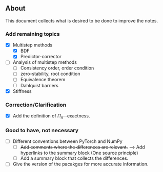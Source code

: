 ## About 

This document collects what is desired to be done to improve the notes.

### Add remaining topics

- [x] Multistep methods
  - [x] BDF
  - [x] Predictor-corrector
- [ ] Analysis of multistep methods
  - [ ] Consistency order, order condition
  - [ ] zero-stability, root condition
  - [ ] Equivalence theorem
  - [ ] Dahlquist barriers
- [x] Stiffness

### Correction/Clarification

- [x] Add the definition of $\Pi_n$--exactness.

### Good to have, not necessary

- [ ] Different conventions between PyTorch and NumPy
    - [ ] ~~Add comments where the differences are relevant.~~ --> Add hyperlinks to the summary block (One source principle)
    - [ ] Add a summary block that collects the differences.
- [ ] Give the version of the pacakges for more accurate information. 